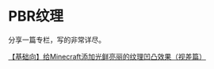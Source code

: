 # PBR纹理

分享一篇专栏，写的非常详尽。

[【基础向】给Minecraft添加光鲜亮丽的纹理凹凸效果（视差篇）](https://www.bilibili.com/read/cv847631)